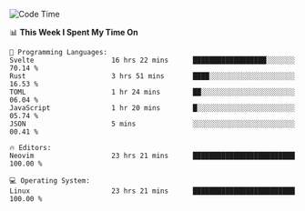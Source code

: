 <!-- [![Top Langs](https://github-readme-stats.vercel.app/api/top-langs/?username=gagahsyuja&theme=dracula&hide_border=true&border_radius=7)](https://github.com/anuraghazra/github-readme-stats) -->

<!--START_SECTION:waka-->
![Code Time](http://img.shields.io/badge/Code%20Time-1%2C058%20hrs%2032%20mins-blue)

📊 **This Week I Spent My Time On** 

```text
💬 Programming Languages: 
Svelte                   16 hrs 22 mins      ██████████████████░░░░░░░   70.14 % 
Rust                     3 hrs 51 mins       ████░░░░░░░░░░░░░░░░░░░░░   16.53 % 
TOML                     1 hr 24 mins        ██░░░░░░░░░░░░░░░░░░░░░░░   06.04 % 
JavaScript               1 hr 20 mins        █░░░░░░░░░░░░░░░░░░░░░░░░   05.74 % 
JSON                     5 mins              ░░░░░░░░░░░░░░░░░░░░░░░░░   00.41 % 

🔥 Editors: 
Neovim                   23 hrs 21 mins      █████████████████████████   100.00 % 

💻 Operating System: 
Linux                    23 hrs 21 mins      █████████████████████████   100.00 % 
```


<!--END_SECTION:waka-->
